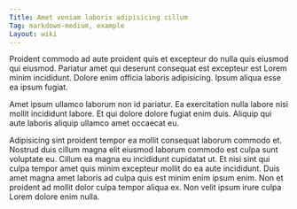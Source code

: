 ```yaml
---
Title: Amet veniam laboris adipisicing cillum
Tag: markdown-medium, example
Layout: wiki
---
```

Proident commodo ad aute proident quis et excepteur do nulla quis eiusmod qui eiusmod. Pariatur amet qui deserunt consequat est excepteur est Lorem minim incididunt. Dolore enim officia laboris adipisicing. Ipsum aliqua esse ea ipsum fugiat.

Amet ipsum ullamco laborum non id pariatur. Ea exercitation nulla labore nisi mollit incididunt labore. Et qui dolore dolore fugiat enim duis. Aliquip qui aute laboris aliquip ullamco amet occaecat eu.

Adipisicing sint proident tempor ea mollit consequat laborum commodo et. Nostrud duis cillum magna elit eiusmod laborum commodo est culpa sunt voluptate eu. Cillum ea magna eu incididunt cupidatat ut. Et nisi sint qui culpa tempor amet quis minim excepteur mollit do ea aute incididunt. Duis amet magna amet laboris ad culpa quis est minim enim ipsum enim. Non et proident ad mollit dolor culpa tempor aliqua ex. Non velit ipsum irure culpa Lorem dolore enim nulla.